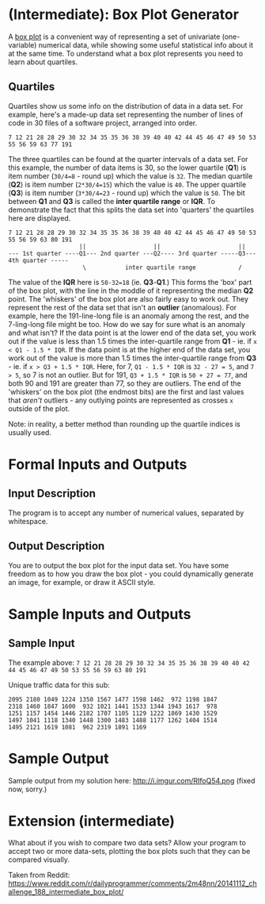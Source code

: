# (Intermediate): Box Plot Generator

A [box plot](http://en.wikipedia.org/wiki/Box_plot) is a convenient way of representing a set of univariate (one-variable) numerical data, while showing some useful statistical info about it at the same time. To understand what a box plot represents you need to learn about quartiles.

## Quartiles

Quartiles show us some info on the distribution of data in a data set. For example, here's a made-up data set representing the number of lines of code in 30 files of a software project, arranged into order.

    7 12 21 28 28 29 30 32 34 35 35 36 38 39 40 40 42 44 45 46 47 49 50 53 55 56 59 63 77 191

The three quartiles can be found at the quarter intervals of a data set. For this example, the number of data items is 30, so the lower quartile (**Q1**) is item number (`30/4=8` - round up) which the value is `32`. The median quartile (**Q2**) is item number (`2*30/4=15`) which the value is `40`. The upper quartile (**Q3**) is item number (`3*30/4=23` - round up) which the value is `50`. The bit between **Q1** and **Q3** is called the **inter quartile range** or **IQR**. To demonstrate the fact that this splits the data set into 'quarters' the quartiles here are displayed.

    7 12 21 28 28 29 30 32 34 35 35 36 38 39 40 40 42 44 45 46 47 49 50 53 55 56 59 63 80 191
                        ||                   ||                      ||
    --- 1st quarter ----Q1--- 2nd quarter ---Q2---- 3rd quarter -----Q3--- 4th quarter -----
                         \           inter quartile range            /

The value of the **IQR** here is `50-32=18` (ie. **Q3**-**Q1**.) This forms the 'box' part of the box plot, with the line in the moddle of it representing the median **Q2** point. The 'whiskers' of the box plot are also fairly easy to work out. They represent the rest of the data set that isn't an **outlier** (anomalous). For example, here the 191-line-long file is an anomaly among the rest, and the 7-ling-long file might be too. How do we say for sure what is an anomaly and what isn't? If the data point is at the lower end of the data set, you work out if the value is less than 1.5 times the inter-quartile range from **Q1** - ie. if `x < Q1 - 1.5 * IQR`. If the data point is at the higher end of the data set, you work out of the value is more than 1.5 times the inter-quartile range from **Q3** - ie. if `x > Q3 + 1.5 * IQR`. Here, for 7, `Q1 - 1.5 * IQR` is `32 - 27 = 5`, and `7 > 5`, so 7 is not an outlier. But for 191, `Q3 + 1.5 * IQR` is `50 + 27 = 77`, and both 90 and 191 are greater than 77, so they are outliers. The end of the 'whiskers' on the box plot (the endmost bits) are the first and last values that *aren't* outliers - any outlying points are represented as crosses `x` outside of the plot.

Note: in reality, a better method than rounding up the quartile indices is usually used.

# Formal Inputs and Outputs

## Input Description

The program is to accept any number of numerical values, separated by whitespace.

## Output Description

You are to output the box plot for the input data set. You have some freedom as to how you draw the box plot - you could dynamically generate an image, for example, or draw it ASCII style.

# Sample Inputs and Outputs

## Sample Input

The example above: `7 12 21 28 28 29 30 32 34 35 35 36 38 39 40 40 42 44 45 46 47 49 50 53 55 56 59 63 80 191`

Unique traffic data for this sub:

    2095 2180 1049 1224 1350 1567 1477 1598 1462  972 1198 1847
    2318 1460 1847 1600  932 1021 1441 1533 1344 1943 1617  978
    1251 1157 1454 1446 2182 1707 1105 1129 1222 1869 1430 1529
    1497 1041 1118 1340 1448 1300 1483 1488 1177 1262 1404 1514
    1495 2121 1619 1081  962 2319 1891 1169

# Sample Output

Sample output from my solution here: http://i.imgur.com/RIfoQ54.png (fixed now, sorry.)

# Extension (intermediate)

What about if you wish to compare two data sets? Allow your program to accept two or more data-sets, plotting the box plots such that they can be compared visually.

Taken from Reddit: https://www.reddit.com/r/dailyprogrammer/comments/2m48nn/20141112_challenge_188_intermediate_box_plot/